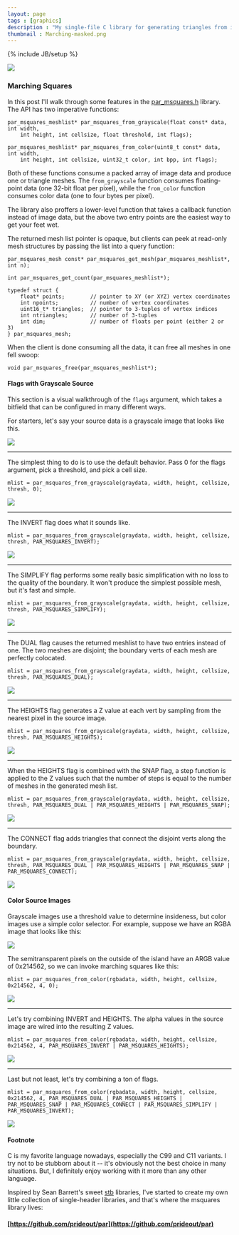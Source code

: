 ```yaml
---
layout: page
tags : [graphics]
description : "My single-file C library for generating triangles from images."
thumbnail : Marching-masked.png
---
```

{% include JB/setup %}

<img src="{{ ASSET_PATH }}/figures/MarchingTriptych.png" class="nice-image tri-image">

### Marching Squares

In this post I'll walk through some features in the [par_msquares.h](https://github.com/prideout/par/blob/master/par_msquares.h) library.  The API has two imperative functions:

    par_msquares_meshlist* par_msquares_from_grayscale(float const* data, int width,
        int height, int cellsize, float threshold, int flags);

    par_msquares_meshlist* par_msquares_from_color(uint8_t const* data, int width,
        int height, int cellsize, uint32_t color, int bpp, int flags);

Both of these functions consume a packed array of image data and produce one or triangle meshes.  The `from_grayscale` function consumes floating-point data (one 32-bit float per pixel), while the `from_color` function consumes color data (one to four bytes per pixel).

The library also proffers a lower-level function that takes a callback function instead of image data, but the above two entry points are the easiest way to get your feet wet.

The returned mesh list pointer is opaque, but clients can peek at read-only mesh structures by passing the list into a query function:

    par_msquares_mesh const* par_msquares_get_mesh(par_msquares_meshlist*, int n);

    int par_msquares_get_count(par_msquares_meshlist*);

    typedef struct {
        float* points;        // pointer to XY (or XYZ) vertex coordinates
        int npoints;          // number of vertex coordinates
        uint16_t* triangles;  // pointer to 3-tuples of vertex indices
        int ntriangles;       // number of 3-tuples
        int dim;              // number of floats per point (either 2 or 3)
    } par_msquares_mesh;

When the client is done consuming all the data, it can free all meshes in one fell swoop:

    void par_msquares_free(par_msquares_meshlist*);

#### Flags with Grayscale Source

This section is a visual walkthrough of the `flags` argument, which takes a bitfield that can be configured in many different ways.

For starters, let's say your source data is a grayscale image that looks like this.

<img src="{{ ASSET_PATH }}/figures/GRAY_SOURCE.png" class="figure">

---

The simplest thing to do is to use the default behavior.  Pass 0 for the flags argument, pick a threshold, and pick a cell size.

    mlist = par_msquares_from_grayscale(graydata, width, height, cellsize, thresh, 0);

<img src="{{ ASSET_PATH }}/figures/GRAY_DEFAULT.png" class="figure">

---

The INVERT flag does what it sounds like.

    mlist = par_msquares_from_grayscale(graydata, width, height, cellsize, thresh, PAR_MSQUARES_INVERT);

<img src="{{ ASSET_PATH }}/figures/GRAY_INVERT.png" class="figure">

---

The SIMPLIFY flag performs some really basic simplification with no loss to the quality of the boundary.  It won't produce the simplest possible mesh, but it's fast and simple.

    mlist = par_msquares_from_grayscale(graydata, width, height, cellsize, thresh, PAR_MSQUARES_SIMPLIFY);

<img src="{{ ASSET_PATH }}/figures/GRAY_SIMPLIFY.png" class="figure">

----

The DUAL flag causes the returned meshlist to have two entries instead of one.  The two meshes are disjoint; the boundary verts of each mesh are perfectly colocated.

    mlist = par_msquares_from_grayscale(graydata, width, height, cellsize, thresh, PAR_MSQUARES_DUAL);

<img src="{{ ASSET_PATH }}/figures/GRAY_DUAL.png" class="figure">

----

The HEIGHTS flag generates a Z value at each vert by sampling from the nearest pixel in the source image.

    mlist = par_msquares_from_grayscale(graydata, width, height, cellsize, thresh, PAR_MSQUARES_HEIGHTS);

<img src="{{ ASSET_PATH }}/figures/GRAY_HEIGHTS.png" class="figure">

---

When the HEIGHTS flag is combined with the SNAP flag, a step function is applied to the Z values such that the number of steps is equal to the number of meshes in the generated mesh list.

    mlist = par_msquares_from_grayscale(graydata, width, height, cellsize, thresh, PAR_MSQUARES_DUAL | PAR_MSQUARES_HEIGHTS | PAR_MSQUARES_SNAP);

<img src="{{ ASSET_PATH }}/figures/GRAY_DHS.png" class="figure">

---

The CONNECT flag adds triangles that connect the disjoint verts along the boundary.

    mlist = par_msquares_from_grayscale(graydata, width, height, cellsize, thresh, PAR_MSQUARES_DUAL | PAR_MSQUARES_HEIGHTS | PAR_MSQUARES_SNAP | PAR_MSQUARES_CONNECT);

<img src="{{ ASSET_PATH }}/figures/GRAY_DHSC.png" class="figure">

#### Color Source Images

Grayscale images use a threshold value to determine insideness, but color images use a simple color selector.  For example, suppose we have an RGBA image that looks like this:

<img src="{{ ASSET_PATH }}/figures/COLOR_SOURCE.png" class="figure">

The semitransparent pixels on the outside of the island have an ARGB value of 0x214562, so we can invoke marching squares like this:

    mlist = par_msquares_from_color(rgbadata, width, height, cellsize, 0x214562, 4, 0);

<img src="{{ ASSET_PATH }}/figures/COLOR_DEFAULT.png" class="figure">

---

Let's try combining INVERT and HEIGHTS.  The alpha values in the source image are wired into the resulting Z values.

    mlist = par_msquares_from_color(rgbadata, width, height, cellsize, 0x214562, 4, PAR_MSQUARES_INVERT | PAR_MSQUARES_HEIGHTS);

<img src="{{ ASSET_PATH }}/figures/COLOR_IH.png" class="figure">

---

Last but not least, let's try combining a ton of flags.

    mlist = par_msquares_from_color(rgbadata, width, height, cellsize, 0x214562, 4, PAR_MSQUARES_DUAL | PAR_MSQUARES_HEIGHTS | PAR_MSQUARES_SNAP | PAR_MSQUARES_CONNECT | PAR_MSQUARES_SIMPLIFY | PAR_MSQUARES_INVERT);

<img src="{{ ASSET_PATH }}/figures/COLOR_DHSCSI.png" class="figure">


#### Footnote

C is my favorite language nowadays, especially the C99 and C11 variants.  I try not to be stubborn about it -- it's obviously not the best choice in many situations.  But, I definitely enjoy working with it more than any other language.

<!--C makes feel close to the hardware, as though I'm gardening by digging soil with my bare hands.  It brings me peace.-->

Inspired by Sean Barrett's sweet [stb](https://github.com/nothings/stb) libraries, I've started to create my own little collection of single-header libraries, and that's where the msquares library lives:

#### [https://github.com/prideout/par](https://github.com/prideout/par)
